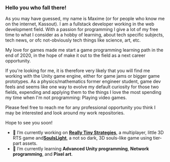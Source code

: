 ### Hello you who fall there!

As you may have guessed, my name is Maxime (or for people who know me on the internet, Kassout). 
I am a fullstack developer working in the web development field. 
With a passion for programming I give a lot of my free time to what I consider as a hobby of learning, 
about tech specific subjects, tech news, or ofc not-obviously tech things like science, art, etc.

My love for games made me start a game programming learning path in the end of 2020, 
in the hope of make it out to the field as a next career opportunity.

If you're looking for me, it is therefore very likely that you will find me working with the Unity game engine, 
either for game jams or bigger game prototypes. As a physics/mathematics former engineer student, 
game dev feels and seems like one way to evolve my default curiosity for those two fields, 
expending and applying them to the things I love the most spending my time when I'm not programming: Playing video games.

Please feel free to reach me for any professional opportunity you think I may be interested and look around my work repositories.

Hope to see you soon!

- 🔭 I’m currently working on [<b>Really Tiny Strategies</b>](https://github.com/Kassout/unityProject_ReallyTinyStrategies_Scripts), a multiplayer, little 3D RTS game and[<b>SoulsLight</b>](https://github.com/Kassout/unityProject_SoulsLight_Scripts), a not so dark, 3D souls-like game using tier-part assets.
- 🌱 I’m currently learning <b>Advanced Unity programming</b>, <b>Network programming</b>, and <b>Pixel art</b>.
